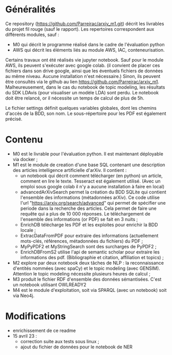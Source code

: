 # Généralités 

Ce repository (https://github.com/Parreirac/arxiv_m1.git) décrit les livrables du projet fil rouge (sauf le rapport).
Les repertoires correspondent aux différents modules, sauf :
* M0 qui décrit le programme réalisé dans le cadre de l'évaluation python
* AWS qui décrit les éléments liés au module AWS, IAC, conteneurisation.

Certains travaux ont été réalisés vie jupyter notebook.
Sauf pour le module AWS, ils peuvent s'exécuter avec google colab.
(il convient de placer ces fichiers dans son drive google, ainsi que les éventuels fichiers de données au même niveau. Aucune installation n'est nécessaire.)
Sinon, ils peuvent être consultés via le github au lien https://github.com/Parreirac/arxiv_m1.
Malheureusement, dans le cas du notebook de topic modeling, les résultats du SDK LDAvis (pour visualiser un modèle LDA) sont perdu. Le notebook doit être relancé, or il nécessite un temps de calcul de plus de 5h.

Le fichier settings définit quelques variables globales, dont les chemins d'accès de la BDD, son nom. Le sous-répertoire pour les PDF est également précisé.

# Contenu 

* M0 est le livrable pour l'évaluation python. Il est maintenant déployable via docker ;
* M1 est le module de creation d'une base SQL contenant une description des articles intelligence artificielle d'arXiv. Il contient :
  * un notebook qui décrit comment télécharger (en python) un article, comment en lire le texte. Tesseract est également utilisé. (Avec un emploi sous google colab il n'y a aucune installation à faire en local)
  * advancedArXivSearch permet la création du BDD SQLite qui contient l'ensemble des informations (métadonnées arXiv). Ce code utilise l'url "https://arxiv.org/search/advanced" qui permet de spécifier une periode dans la recherche des articles. Cela permet de faire une requête qui a plus de 10 000 réponses. Le téléchargement de l'ensemble des informations (or PDF) se fait en 3 nuits ;
  * EnrichDB télécharge les PDF et les exploites pour enrichir la BDD locale ; 
  * ExtracDataFromPDF pour extraire des informations (actuellement mots-clés, références, métadonnées du fichiers) du PDF ;
  * MyPyPDF2 et MyStringSearch sont des surcharges de PyPDF2 ;
  * EnrichDBFromS2 utilise l'api de semantic scholar pour extraire les informations des pdf. (Bibliographie et citation, affiliation et topics) ;
* M2 explore par deux notebook deux tâches de NLP : la reconnaissance d'entités nommées (avec spaCy) et le topic modeling (avec GENSIM). Attention le topic modeling nécessite plusieurs heures de calcul ;
* M3 produit le fichier RDF d'ensemble des données sémantisées. C'est un notebook utilisant OWLREADY2
* M4 est le module d'exploitation, soit via SPARQL (avec un notebook) soit via Neo4j. 

# Modifications

* enrichissement de ce readme
* 15 avril 23 : 
  * correction suite aux tests sous linux ;
  * ajout du fichier de données pour le notebook de NER






